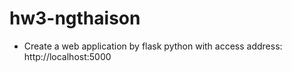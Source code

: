 # hw3-ngthaison
- Create a web application by flask python with access address: http://localhost:5000

